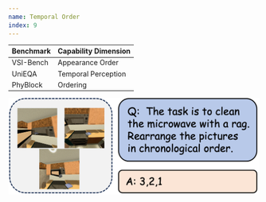 ```yaml
---
name: Temporal Order
index: 9
---
```


<div class="row">
<div class="col-8">

| **Benchmark** | **Capability Dimension** |
| ------------- | ------------------------ |
| VSI-Bench     | Appearance Order         |
| UniEQA        | Temporal Perception      |
| PhyBlock      | Ordering                 |

</div>

<div class="col-4">

![alt text](temporalorder.png)

</div>

</div>
